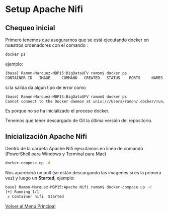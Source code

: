 # Setup Apache Nifi

## Chequeo inicial
Primero tenemos que asegurarnos que se está ejecutando docker en nuestros ordenadores con el comando :
```bash
docker ps
```
ejemplo:
```bash
(base) Ramon-Marquez-MBP15:BigDataUFV ramon$ docker ps
CONTAINER ID   IMAGE     COMMAND   CREATED   STATUS    PORTS     NAMES
```
si la salida da algún tipo de error como 
```bash
(base) Ramon-Marquez-MBP15:BigDataUFV ramon$ docker ps
Cannot connect to the Docker daemon at unix:///Users/ramon/.docker/run/docker.sock. Is the docker daemon running?
```
Es porque no se ha inicializado el proceso docker.

Tenemos que tener descargado de Git la última versión del repositorio.

## Inicialización Apache Nifi

Dentro de la carpeta Apache Nifi ejecutamos en linea de comando (PowerShell para Windows y Terminal para Mac)
```bash
docker-compose up -d
```
Nos aparecerá un pull (se están descargando las imagenes si es la primera vez) y luego un **Started**, ejemplo:
```bash
base) Ramon-Marquez-MBP15:Apache Nifi ramon$ docker-compose up -d
[+] Running 1/1
 ✔ Container nifi  Started                                                 3.1s 
 ```


[Volver al Menú Principal](https://github.com/jr-marquez/BigData_UFV/blob/main/README.md#apache-nifi)